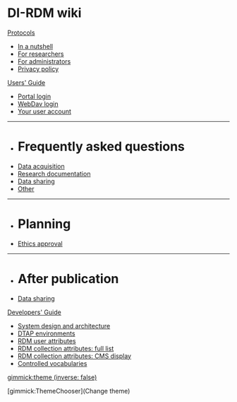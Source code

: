 # DI-RDM wiki

[Protocols]()

  * [In a nutshell](protocols/nutshell.md)
  * [For researchers](protocols/researcher.md)
  * [For administrators](protocols/administrator.md)
  * [Privacy policy](protocols/privacy_policy.md)

[Users' Guide]()

  * [Portal login](guides/user_login.md)
  * [WebDav login](guides/webdav.md)
  * [Your user account](guides/account.md)
  - - - - -
  * # Frequently asked questions
  * [Data acquisition](faq/dac.md)
  * [Research documentation](faq/rdc.md)
  * [Data sharing](faq/dsc.md)
  * [Other](faq/other.md)
  - - - - -
  * # Planning
  * [Ethics approval](guides/ethics.md)
  - - - - -
  * # After publication
  * [Data sharing](guides/sharing.md)

[Developers' Guide]()

  * [System design and architecture](development/design_architecture.md)
  * [DTAP environments](development//DTAP_environments.md)
  * [RDM user attributes](development/user_attributes.md)
  * [RDM collection attributes: full list](development/collection_attributes.md)
  * [RDM collection attributes: CMS display](development/cms_collection_attrs.md)
  * [Controlled vocabularies](development/vocabularies.md)


[gimmick:theme (inverse: false)](cerulean)

[gimmick:ThemeChooser](Change theme)
